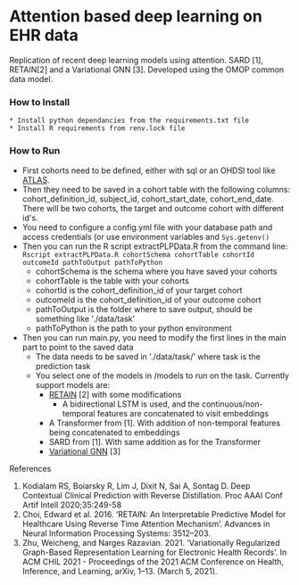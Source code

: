 # Attention based deep learning on EHR data

Replication of recent deep learning models using attention. SARD [1], RETAIN[2] and a Variational GNN [3]. Developed using 
the OMOP common data model.

### How to Install

    * Install python dependancies from the requirements.txt file
    * Install R requirements from renv.lock file


### How to Run

* First cohorts need to be defined, either with sql or an OHDSI tool like [ATLAS](http://github.com/OHDSI/Atlas).
* Then they need to be saved in a cohort table with the following columns:
  cohort_definition_id, subject_id, cohort_start_date, cohort_end_date. There will be two cohorts, the target and
  outcome cohort with different id's.
* You need to configure a config.yml file with your database path and access credentials (or use environment variables and ```Sys.getenv()```
* Then you can run the R script extractPLPData.R from the command line:  
  `Rscript extractPLPData.R cohortSchema cohortTable cohortId outcomeId pathToOutput pathToPython`
    * cohortSchema is the schema where you have saved your cohorts
    * cohortTable is the table with your cohorts
    * cohortId is the cohort_definition_id of your target cohort
    * outcomeId is the cohort_definition_id of your outcome cohort
    * pathToOutput is the folder where to save output, should be something like './data/task'
    * pathToPython is the path to your python environment
* Then you can run main.py, you need to modify the first lines in the main part to point to the saved data
    * The data needs to be saved in './data/task/' where task is the prediction task
    * You select one of the models in /models to run on the task. Currently support models are:
        - [RETAIN](http://arxiv.org/abs/1608.05745) [2] with some modifications
            - A bidirectional LSTM is used, and the continuous/non-temporal features are concatenated to visit
              embeddings
        - A Transformer from [1]. With addition of non-temporal features being concatenated to embeddings
        - SARD from [1]. With same addition as for the Transformer
        - [Variational GNN](http://arxiv.org/abs/1912.03761) [3]



References

1. Kodialam RS, Boiarsky R, Lim J, Dixit N, Sai A, Sontag D. Deep Contextual Clinical Prediction with Reverse
   Distillation. Proc AAAI Conf Artif Intell 2020;35:249-58 
2. Choi, Edward et al. 2016. ‘RETAIN: An Interpretable Predictive Model for Healthcare Using Reverse Time Attention Mechanism’. Advances in Neural Information Processing Systems: 3512–203.
3. Zhu, Weicheng, and Narges Razavian. 2021. ‘Variationally Regularized Graph-Based Representation Learning for Electronic Health Records’. In ACM CHIL 2021 - Proceedings of the 2021 ACM Conference on Health, Inference, and Learning, arXiv, 1–13. (March 5, 2021).

